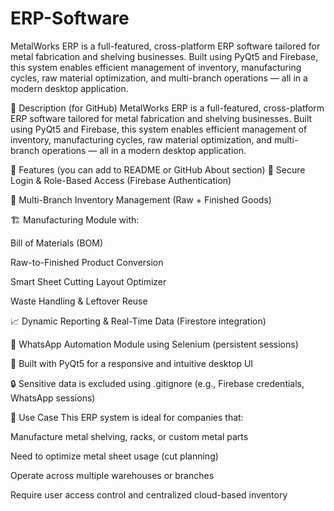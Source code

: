 # ERP-Software
MetalWorks ERP is a full-featured, cross-platform ERP software tailored for metal fabrication and shelving businesses. Built using PyQt5 and Firebase, this system enables efficient management of inventory, manufacturing cycles, raw material optimization, and multi-branch operations — all in a modern desktop application.

🧾 Description (for GitHub)
MetalWorks ERP is a full-featured, cross-platform ERP software tailored for metal fabrication and shelving businesses. Built using PyQt5 and Firebase, this system enables efficient management of inventory, manufacturing cycles, raw material optimization, and multi-branch operations — all in a modern desktop application.

🔧 Features (you can add to README or GitHub About section)
🔐 Secure Login & Role-Based Access (Firebase Authentication)

🏬 Multi-Branch Inventory Management (Raw + Finished Goods)

🏗️ Manufacturing Module with:

Bill of Materials (BOM)

Raw-to-Finished Product Conversion

Smart Sheet Cutting Layout Optimizer

Waste Handling & Leftover Reuse

📈 Dynamic Reporting & Real-Time Data (Firestore integration)

💬 WhatsApp Automation Module using Selenium (persistent sessions)

🎨 Built with PyQt5 for a responsive and intuitive desktop UI

🔒 Sensitive data is excluded using .gitignore (e.g., Firebase credentials, WhatsApp sessions)

💼 Use Case
This ERP system is ideal for companies that:

Manufacture metal shelving, racks, or custom metal parts

Need to optimize metal sheet usage (cut planning)

Operate across multiple warehouses or branches

Require user access control and centralized cloud-based inventory

